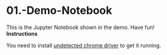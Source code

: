# 01.-Demo-Notebook
This is the Jupyter Notebook shown in the demo. Have fun!
\
**Instructions**

You need to install [undetected chrome driver](https://github.com/ultrafunkamsterdam/undetected-chromedriver) to get it running.
